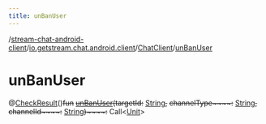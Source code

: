 ```yaml
---
title: unBanUser
---
```

/[stream-chat-android-client](../../index.md)/[io.getstream.chat.android.client](../index.md)/[ChatClient](index.md)/[unBanUser](unBanUser.md)  
  
  
  
# unBanUser  
@[CheckResult](https://developer.android.com/reference/kotlin/androidx/annotation/CheckResult.html)()~~fun~~ [~~unBanUser~~](unBanUser.md)~~(~~~~targetId~~~~:~~ [String](https://kotlinlang.org/api/latest/jvm/stdlib/kotlin/-string/index.html)~~,~~ ~~channelType~~~~:~~ [String](https://kotlinlang.org/api/latest/jvm/stdlib/kotlin/-string/index.html)~~,~~ ~~channelId~~~~:~~ [String](https://kotlinlang.org/api/latest/jvm/stdlib/kotlin/-string/index.html)~~)~~~~:~~ Call&lt;[Unit](https://kotlinlang.org/api/latest/jvm/stdlib/kotlin/-unit/index.html)&gt;
